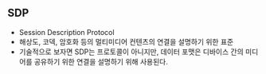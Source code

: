 ## SDP

- Session Description Protocol
- 해상도, 코덱, 암호화 등의 멀티미디어 컨텐츠의 연결을 설명하기 위한 표준
- 기술적으로 보자면 SDP는 프로토콜이 아니지만, 데이터 포맷은 디바이스 간의 미디어를 공유하기 위한 연결을 설명하기 위해 사용된다.




